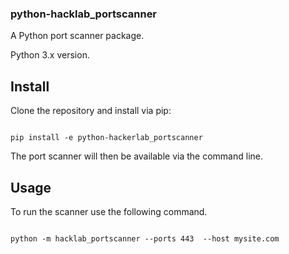 ### python-hacklab_portscanner
A Python port scanner package.

Python 3.x version.

## Install

Clone the repository and install via pip:

```

pip install -e python-hackerlab_portscanner

```

The port scanner will then be available via the command line.


## Usage

To run the scanner use the following command.

```

python -m hacklab_portscanner --ports 443  --host mysite.com

```


